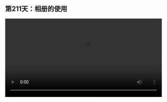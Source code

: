 ## 第211天：相册的使用


<video width="100%" controls controlslist="nodownload nofullscreen noremoteplayback" disablePictureInPicture>
  <source src="https://api.keepwork.com/ts-storage/siteFiles/21127/raw#1631929013163session211 相册的使用.webm" type="video/webm">
  <source src="https://api.keepwork.com/ts-storage/siteFiles/21128/raw#1631929025816session211 相册的使用_small.mp4" type="video/mp4" />
   
  你的浏览器不支持播放
</video>

<style>
video::-webkit-media-controls-fullscreen-button {
    display: none;
}
</style>

### 字幕

我们看在ID为75309的世界中，作者在墙上放了非常多的画，这是如何做到的呢？
我们到E键**装饰**项下，找到相册，ID是218。
我们将相册放到墙上，像这样。
根据我们需要的图片大小来摆放。
然后我们**右键单击左上角的相册**，点击这里的 **...**
此时会打开文件浏览器，我们可以把自己制作的图片放到世界的目录下，或者建立子目录，像这样。
注意这里的图片我们使用的是jpg格式，jpg是一种最常用的图片压缩格式，但不支持透明图片。Paracraft也支持png格式的可以有透明度的图片。
我们建议图片的大小是128，256，512像素这样的2的n次幂，像这样。
我们选择一张图片。
此时我们看图片的路径就出现到了这里，我们点击确定。
这幅图片就出现在了相册上，我们还可以调整图片的大小，例如我们打掉这里的相册。
像这样。

### 动手练习